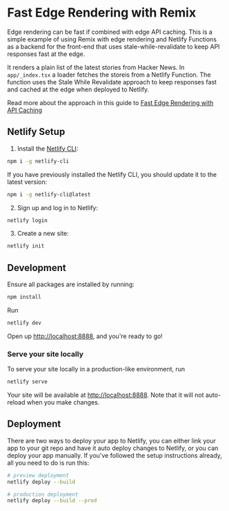 # Fast Edge Rendering with Remix

Edge rendering can be fast if combined with edge API caching. This is a simple example of using Remix with edge rendering and Netlify Functions as a backend for the front-end that uses stale-while-revalidate to keep API responses fast at the edge.

It renders a plain list of the latest stories from Hacker News. In `app/_index.tsx` a loader fetches the storeis from a Netlify Function. The function uses the Stale While Revalidate approach to keep responses fast and cached at the edge when deployed to Netlify.

Read more about the approach in this guide to [Fast Edge Rendering with API Caching](https://developers.netlify.com/guides/how-to-make-edge-rendering-fast/)

##

## Netlify Setup

1. Install the [Netlify CLI](https://docs.netlify.com/cli/get-started/):

```sh
npm i -g netlify-cli
```

If you have previously installed the Netlify CLI, you should update it to the latest version:

```sh
npm i -g netlify-cli@latest
```

2. Sign up and log in to Netlify:

```sh
netlify login
```

3. Create a new site:

```sh
netlify init
```

## Development

Ensure all packages are installed by running:

```sh
npm install
```

Run

```sh
netlify dev
```

Open up [http://localhost:8888](http://localhost:8888), and you're ready to go!

### Serve your site locally

To serve your site locally in a production-like environment, run

```sh
netlify serve
```

Your site will be available at [http://localhost:8888](http://localhost:8888). Note that it will not auto-reload when you make changes.

## Deployment

There are two ways to deploy your app to Netlify, you can either link your app to your git repo and have it auto deploy changes to Netlify, or you can deploy your app manually. If you've followed the setup instructions already, all you need to do is run this:

```sh
# preview deployment
netlify deploy --build

# production deployment
netlify deploy --build --prod
```
